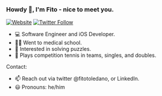 ### Howdy 👋, I'm Fito - nice to meet you.

[![Website](https://img.shields.io/website?label=fitotoledano.com&style=for-the-badge&url=https%3A%2F%2Ffitotoledano.com)](https://fitotoledano.com/)
[![Twitter Follow](https://img.shields.io/twitter/follow/fitotoledano?color=1DA1F2&logo=twitter&style=for-the-badge)](https://twitter.com/intent/follow?original_referer=https%3A%2F%2Fgithub.com%2Fjlong5795&screen_name=fitotoledano)

- 💻 Software Engineer and iOS Developer.
- 👨‍⚕️ Went to medical school.
- 🌱 Interested in solving puzzles.
- 🎾 Plays competition tennis in teams, singles, and doubles.

Contact:
- 📫 Reach out via twitter @fitotoledano, or LinkedIn.
- 😃 Pronouns: he/him
